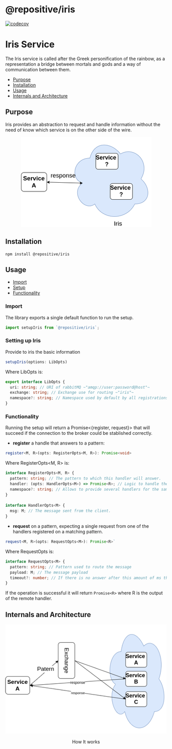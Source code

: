 

# @repositive/iris

[![codecov](https://codecov.io/gh/repositive/iris-js/branch/master/graph/badge.svg)](https://codecov.io/gh/repositive/iris-js)

# Iris Service #

The Iris service is called after the Greek personification of the rainbow, as a representation a bridge between mortals and gods and a way of communication between them.

* [Purpose](#purpose)  
* [Installation](#installation)  
* [Usage](#usage)  
* [Internals and Architecture](#internals-and-architecture)

## Purpose ##

Iris provides an abstraction to request and handle information without the need of know which service is on the other side of the wire.

<p align="center">
    <img src="https://github.com/repositive/iris-js/blob/master/docs/imgs/abstractIris.png?raw=true" alt="Abstraction of Iris"/>
</p>


## Installation

```
npm install @repositive/iris
```

## Usage

- [Import](#import)
- [Setup](#setting-up-iris)
- [Functionality](#functionality)

### Import
The library exports a single default function to run the setup.

```ts
import setupIris from `@repositive/iris`;
```

### Setting up Iris
Provide to iris the basic information

```ts
setupIris(options: LibOpts)
```  

Where LibOpts is:
```ts
export interface LibOpts {
  uri: string; // URI of rabbitMQ ~"amqp://user:password@host"~
  exchange: string; // Exchange use for routing ~"iris"~
  namespace?: string; // Namespace used by default by all registrations ~"servicename"~
}
```

### Functionality

Running the setup will return a Promise<{register, request}> that will succeed if the connection to the broker could be stablished correctly.

- **register** a handle that answers to a pattern:  
```ts
register<M, R>(opts: RegisterOpts<M, R>): Promise<void>
```

Where RegisterOpts<M, R> is:
```ts
interface RegisterOpts<M, R> {
  pattern: string; // The pattern to which this handler will answer.
  handler: (opts: HandlerOpts<M>) => Promise<R>; // Logic to handle the mesage.
  namespace?: string; // Allows to provide several handlers for the same pattern simultaneously"
}

interface HandlerOpts<M> {
  msg: M; // The message sent from the client.
}
```

- **request** on a pattern, expecting a single request from one of the handlers registered on a matching pattern.

```ts
request<M, R>(opts: RequestOpts<M>): Promise<R>`  
```

Where RequestOpts<M> is:

```ts
interface RequestOpts<M> {
  pattern: string; // Pattern used to route the message
  payload: M; // The message payload
  timeout?: number; // If there is no answer after this amount of ms the operation will be rejected with a Timeout error
}
```

If the operation is successful it will return `Promise<R>` where R is the output of the remote handler.

## Internals and Architecture

<p align="center">
    <img src="https://github.com/repositive/iris-js/blob/master/docs/imgs/Iris.png?raw=true" alt="Iris arq"/>
    <p align="center">How It works</p>
</p>

